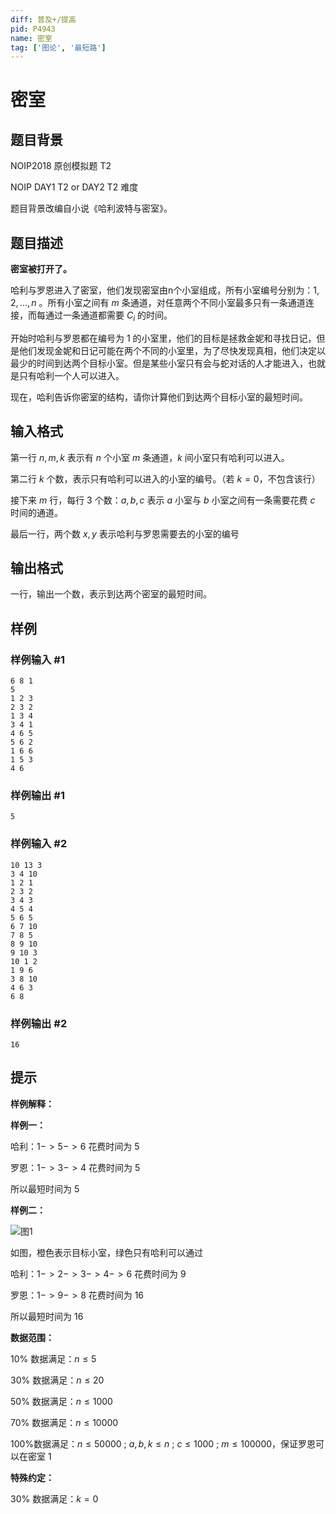 ```yaml
---
diff: 普及+/提高
pid: P4943
name: 密室
tag: ['图论', '最短路']
---
```

# 密室
## 题目背景

NOIP2018 原创模拟题 T2

NOIP DAY1 T2 or DAY2 T2 难度

题目背景改编自小说《哈利波特与密室》。
## 题目描述

**密室被打开了。**

哈利与罗恩进入了密室，他们发现密室由n个小室组成，所有小室编号分别为：$1,2,...,n$ 。所有小室之间有 $m$ 条通道，对任意两个不同小室最多只有一条通道连接，而每通过一条通道都需要 $C_i$ 的时间。

开始时哈利与罗恩都在编号为 $1$ 的小室里，他们的目标是拯救金妮和寻找日记，但是他们发现金妮和日记可能在两个不同的小室里，为了尽快发现真相，他们决定以最少的时间到达两个目标小室。但是某些小室只有会与蛇对话的人才能进入，也就是只有哈利一个人可以进入。

现在，哈利告诉你密室的结构，请你计算他们到达两个目标小室的最短时间。
## 输入格式

第一行 $n,m,k$ 表示有 $n$ 个小室 $m$ 条通道，$k$ 间小室只有哈利可以进入。

第二行 $k$ 个数，表示只有哈利可以进入的小室的编号。（若 $k=0$，不包含该行）

接下来 $m$ 行，每行 $3$ 个数：$a,b,c$ 表示 $a$ 小室与 $b$ 小室之间有一条需要花费 $c$ 时间的通道。

最后一行，两个数 $x,y$ 表示哈利与罗恩需要去的小室的编号
## 输出格式

一行，输出一个数，表示到达两个密室的最短时间。
## 样例

### 样例输入 #1
```
6 8 1
5
1 2 3
2 3 2
1 3 4
3 4 1
4 6 5
5 6 2
1 6 6
1 5 3
4 6
```
### 样例输出 #1
```
5
```
### 样例输入 #2
```
10 13 3
3 4 10
1 2 1
2 3 2
3 4 3
4 5 4
5 6 5
6 7 10
7 8 5
8 9 10
9 10 3
10 1 2
1 9 6
3 8 10
4 6 3
6 8
```
### 样例输出 #2
```
16
```
## 提示

**样例解释：**

**样例一：**

哈利：$1->5->6$ 花费时间为 $5$

罗恩：$1->3->4$ 花费时间为 $5$

所以最短时间为 $5$

**样例二：**

![图1](https://cdn.luogu.com.cn/upload/pic/31438.png)

如图，橙色表示目标小室，绿色只有哈利可以通过

哈利：$1->2->3->4->6$ 花费时间为 $9$

罗恩：$1->9->8$ 花费时间为 $16$

所以最短时间为 $16$

**数据范围：**

$10\%$ 数据满足：$n\leq 5$

$30\%$ 数据满足：$n\leq 20$

$50\%$ 数据满足：$n\leq 1000$

$70\%$ 数据满足：$n\leq 10000$

$100\%$数据满足：$n\leq 50000$ ; $a,b,k\leq n$ ;  $c\leq 1000$ ; $m\leq 100000$，保证罗恩可以在密室 $1$

**特殊约定：**

$30\%$ 数据满足：$k=0$
